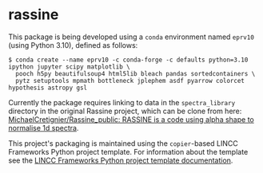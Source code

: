 # rassine

This package is being developed using a `conda` environment named `eprv10` (using Python 3.10), defined as follows:
```
$ conda create --name eprv10 -c conda-forge -c defaults python=3.10 ipython jupyter scipy matplotlib \
  pooch h5py beautifulsoup4 html5lib bleach pandas sortedcontainers \
  pytz setuptools mpmath bottleneck jplephem asdf pyarrow colorcet hypothesis astropy gsl
```

Currently the package requires linking to data in the `spectra_library` directory in the original Rassine project, which can be clone from here: [MichaelCretignier/Rassine_public: RASSINE is a code using alpha shape to normalise 1d spectra](https://github.com/MichaelCretignier/Rassine_public).

This project's packaging is maintained using the `copier`-based LINCC Frameworks Python project template.  For information about the template see the [LINCC Frameworks Python project template documentation](https://lincc-ppt.readthedocs.io/en/latest/).
